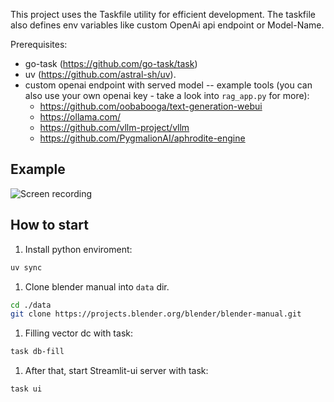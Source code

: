 

This project uses the Taskfile utility for efficient development.
The taskfile also defines env variables like custom OpenAi api endpoint or Model-Name.

Prerequisites:
- go-task (https://github.com/go-task/task)
- uv (https://github.com/astral-sh/uv).
- custom openai endpoint with served model -- example tools (you can also use your own openai key - take a look into `rag_app.py` for more):
  - https://github.com/oobabooga/text-generation-webui
  - https://ollama.com/
  - https://github.com/vllm-project/vllm
  - https://github.com/PygmalionAI/aphrodite-engine

## Example

![Screen recording](docs/screen_recording.gif)


## How to start


1. Install python enviroment:
```bash
uv sync
```

1. Clone blender manual into `data` dir.
```bash
cd ./data
git clone https://projects.blender.org/blender/blender-manual.git
```

1. Filling vector dc with task:
```bash
task db-fill
```

1. After that, start Streamlit-ui server with task:
```bash
task ui
```